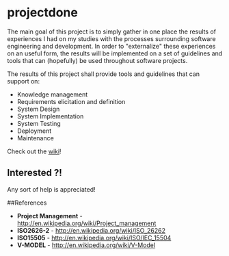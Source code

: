 # projectdone

The main goal of this project is to simply gather in one place the results of
experiences I had on my studies with the processes surrounding software
engineering and development. In order to "externalize" these experiences on an
useful form, the results will be implemented on a set of guidelines and tools
that can (hopefully) be used throughout software projects.

The results of this project shall provide tools and guidelines that can support
on:
* Knowledge management
* Requirements elicitation and definition
* System Design
* System Implementation
* System Testing
* Deployment
* Maintenance

Check out the [wiki](https://github.com/aperico/projectdone/wiki)!

## Interested ?!
Any sort of help is appreciated!

##References
* **Project Management** - http://en.wikipedia.org/wiki/Project_management
* **ISO2626-2** - http://en.wikipedia.org/wiki/ISO_26262
* **ISO15505** - http://en.wikipedia.org/wiki/ISO/IEC_15504
* **V-MODEL** - http://en.wikipedia.org/wiki/V-Model
